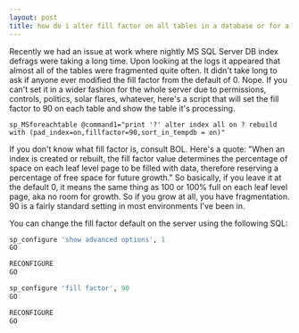 ```yaml
---
layout: post
title: how do i alter fill factor on all tables in a database or for a whole server
---
```


Recently we had an issue at work where nightly MS SQL Server DB index defrags were taking a long time. Upon looking at the logs it appeared that almost all of the tables were fragmented quite often. It didn't take long to ask if anyone ever modified the fill factor from the default of 0. Nope. If you can't set it in a wider fashion for the whole server due to permissions, controls, politics, solar flares, whatever, here's a script that will set the fill factor to 90 on each table and show the table it's processing.

`sp_MSforeachtable @command1="print '?' alter index all on ? rebuild with (pad_index=on,fillfactor=90,sort_in_tempdb = on)"`

If you don't know what fill factor is, consult BOL. Here's a quote: "When an index is created or rebuilt, the fill factor value determines the percentage of space on each leaf level page to be filled with data, therefore reserving a percentage of free space for future growth." So basically, if you leave it at the default 0, it means the same thing as 100 or 100% full on each leaf level page, aka no room for growth. So if you grow at all, you have fragmentation. 90 is a fairly standard setting in most environments I've been in.

You can change the fill factor default on the server using the following SQL:

```SQL
sp_configure 'show advanced options', 1
GO

RECONFIGURE
GO

sp_configure 'fill factor', 90
GO

RECONFIGURE
GO
```
